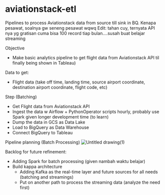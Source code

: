 # aviationstack-etl
Pipelines to process Aviationstack data from source till sink in BQ. Kenapa pesawat, soalnya gw seneng pesawat wqwq
Edit: tahan cuy, ternyata API nya yg gratisan cuma bisa 100 record tiap bulan....susah buat belajar streaming

Objective
- Make basic analytics pipeline to get flight data from Aviationstack API til finally being shown in Tableau)

Data to get:
- Flight data (take off time, landing time, source airport coordinate, destination airport coordinate, flight code, etc)

Step (Batching)
- Get Flight data from Aviationstack API
- Ingest the data w Airflow + PythonOperator scripts hourly, probably use Spark given longer development time (to learn)
- Dump the data in GCS as Data Lake
- Load to BigQuery as Data Warehouse
- Connect BigQuery to Tableau 

Pipeline planning (Batch Processing)
![Untitled drawing(1)](https://user-images.githubusercontent.com/61845166/162224206-e2427fa3-ddad-4b1f-9d90-a3c2b4dbbb88.jpg)



Backlog for future refinement:
- Adding Spark for batch processing (given nambah waktu belajar)
- Build kappa architecture
  - Adding Kafka as the real-time layer and future sources for all needs (batching and streamings)
  - Put on another path to process the streaming data (analyze the need first)


